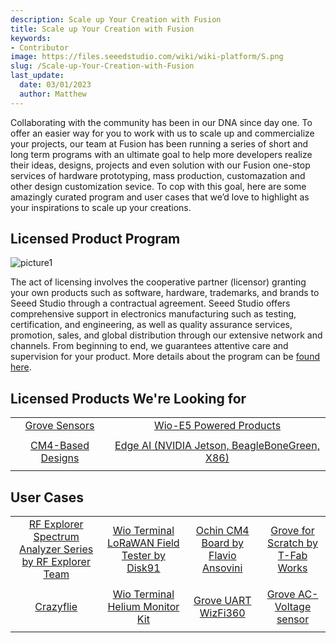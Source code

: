 ```yaml
---
description: Scale up Your Creation with Fusion
title: Scale up Your Creation with Fusion
keywords:
- Contributor
image: https://files.seeedstudio.com/wiki/wiki-platform/S.png
slug: /Scale-up-Your-Creation-with-Fusion
last_update:
  date: 03/01/2023
  author: Matthew
---
```


Collaborating with the community has been in our DNA since day one. To offer an easier way for you to work with us to scale up and commercialize your projects, our team at Fusion has been running a series of short and long term programs with an ultimate goal to help more developers realize their ideas, designs, projects and even solution with our Fusion one-stop services of hardware prototyping, mass production, customazation and other design customization sevice. To cop with this goal, here are some amazingly curated program and user cases that we’d love to highlight as your inspirations to scale up your creations.

## Licensed Product Program

![picture1](https://files.seeedstudio.com/wiki/wiki-platform/contributor/contributor-fusion.png)

The act of licensing involves the cooperative partner (licensor) granting your own products such as software, hardware, trademarks, and brands to Seeed Studio through a contractual agreement. Seeed Studio offers comprehensive support in electronics manufacturing such as testing, certification, and engineering, as well as quality assurance services, promotion, sales, and global distribution through our extensive network and channels. From beginning to end, we guarantees attentive care and supervision for your product. More details about the program can be [found here](https://www.seeedstudio.com/licensed-program.html).

## Licensed Products We're Looking for

<table align="center">
  <tbody align="center">
    <tr>
    <td>
    <a href="https://www.seeedstudio.com/blog/2022/07/15/ignite-your-passion-fire-your-thoughts-develop-your-grove-sensor-with-seeed-fusion-for-a-chance-to-win-over-300usd-cash-prize%ef%bf%bc/" target="_blank"><span>Grove Sensors</span></a>
    </td>
    <td>
    <a href="https://www.seeedstudio.com/blog/2021/10/21/invigorate-your-inspiration-for-iot-with-lora-e5-and-free-seeed-fusion-pcba-prototypes/" target="_blank"><span>Wio-E5 Powered Products</span></a>
    </td>
    </tr>
    <tr>
    <td>
    <a><img src="https://files.seeedstudio.com/wiki/wiki-platform/contributor/contributor-fusion2.png" alt="" width={300} height="auto"/></a>
    </td>
    <td>
    <a><img src="https://files.seeedstudio.com/wiki/wiki-platform/contributor/contributor-fusion3.png" alt="" width={300} height="auto"/></a>
    </td>
    </tr>
    <tr>
    <td>
    <a href="https://www.seeedstudio.com/blog/2020/10/19/free-raspberry-pi-compute-module-4-carrier-boards-with-seeed-fusion-pcb-assembly/" target="_blank"><span>CM4-Based Designs</span></a>
    </td>
    <td>
    <a href="https://www.seeedstudio.com/edge-ai-partner-program" target="_blank"><span>Edge AI (NVIDIA Jetson, BeagleBoneGreen, X86)</span></a>
    </td>
    </tr>
    <tr>
    <td>
    <a><img src="https://files.seeedstudio.com/wiki/wiki-platform/contributor/contributor-fusion4.png" alt="" width={300} height="auto"/></a>
    </td>
    <td>
    <a><img src="https://files.seeedstudio.com/wiki/wiki-platform/contributor/contributor-fusion5.png" alt="" width={300} height="auto"/></a>
    </td>
    </tr>
  </tbody>
</table>

## User Cases

<table align="center">
  <tbody align="center">
    <tr>
    <td>
    <a href="https://www.seeedstudio.com/rf-explorer-spectrum-analyzers.html" target="_blank"><span>RF Explorer Spectrum Analyzer Series by RF Explorer Team</span></a>
    </td>
    <td>
    <a href="https://www.seeedstudio.com/blog/2022/01/20/the-first-device-partnered-between-seeed-with-paul-disk_91-for-helium-community-launched-successfully-wioloranwanfieldtester-powered-by-helium/" target="_blank"><span>Wio Terminal LoRaWAN Field Tester by Disk91</span></a>
    </td>
    <td>
    <a href="https://www.seeedstudio.com/Ochin-Tiny-Carrier-Board-for-Raspberry-Pi-Compute-Module-4-p-5463.html" target="_blank"><span>Ochin CM4 Board by Flavio Ansovini</span></a>
    </td>
    <td>
    <a href="https://www.seeedstudio.com/blog/2022/12/02/seeed-t-fab-works-grove-for-scratch-licensed-and-ready-to-hit-the-seeed-store-shelves/" target="_blank"><span>Grove for Scratch by T-Fab Works</span></a>
    </td>
    </tr>
    <tr>
    <td>
    <a><img src="https://files.seeedstudio.com/wiki/wiki-platform/contributor/contributor-fusion-project1.png" alt="" width={300} height="auto"/></a>
    </td>
    <td>
    <a><img src="https://files.seeedstudio.com/wiki/wiki-platform/contributor/contributor-fusion-project2.png" alt="" width={300} height="auto"/></a>
    </td>
    <td>
    <a><img src="https://files.seeedstudio.com/wiki/wiki-platform/contributor/contributor-fusion-project3.png" alt="" width={300} height="auto"/></a>
    </td>
    <td>
    <a><img src="https://files.seeedstudio.com/wiki/wiki-platform/contributor/contributor-fusion-project4.png" alt="" width={300} height="auto"/></a>
    </td>
    </tr>
    <tr>
    <td>
    <a href="https://www.seeedstudio.com/crazyflie-V2-1-p-2894.html" target="_blank"><span>Crazyflie</span></a>
    </td>
    <td>
    <a href="https://www.seeedstudio.com/Wio-Helium-Monitor-Kit-p-5513.html?queryID=11f6e5ac4f09ad902596d992d5dda621&objectID=5513&indexName=bazaar_retailer_products" target="_blank"><span>Wio Terminal Helium Monitor Kit</span></a>
    </td>
    <td>
    <a href="https://www.seeedstudio.com/Grove-Wizfi360-p-5541.html?queryID=b1ccf98536558fb6f88324949261d374&objectID=5541&indexName=bazaar_retailer_products" target="_blank"><span>Grove UART WizFi360</span></a>
    </td>
    <td>
    <a href="https://www.seeedstudio.com/Grove-AC-Voltage-sensor-p-5540.html?queryID=95a2a395d67382c1229c5b7af6eb632d&objectID=5540&indexName=bazaar_retailer_products" target="_blank"><span>Grove AC-Voltage sensor</span></a>
    </td>
    </tr>
    <tr>
    <td>
    <a><img src="https://files.seeedstudio.com/wiki/wiki-platform/contributor/contributor-fusion-project5.png" alt="" width={300} height="auto"/></a>
    </td>
    <td>
    <a><img src="https://files.seeedstudio.com/wiki/wiki-platform/contributor/contributor-fusion-project6.png" alt="" width={300} height="auto"/></a>
    </td>
    <td>
    <a><img src="https://files.seeedstudio.com/wiki/wiki-platform/contributor/contributor-fusion-project7.png" alt="" width={300} height="auto"/></a>
    </td>
    <td>
    <a><img src="https://files.seeedstudio.com/wiki/wiki-platform/contributor/contributor-fusion-project8.png" alt="" width={300} height="auto"/></a>
    </td>
    </tr>
  </tbody>
</table>